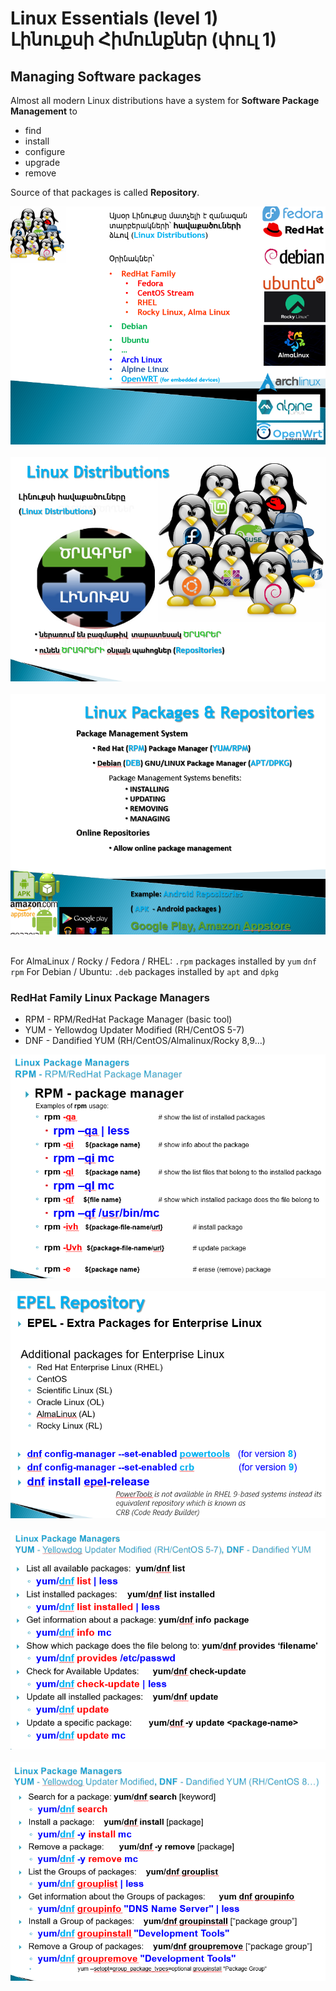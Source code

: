 # Linux Essentials (level 1) <br> Լինուքսի Հիմունքներ (փուլ 1)

## Managing Software packages

Almost all modern Linux distributions have a system for **Software Package Management** to
* find
* install
* configure
* upgrade
* remove

Source of that packages is called **Repository**.



![img_1.png](img/img_1.png)
<br><br>
![img_2.png](img/img_2.png)
<br><br>
![img_3.png](img/img_3.png)
<br><br>

For AlmaLinux / Rocky / Fedora / RHEL: `.rpm` packages installed by `yum` `dnf` `rpm`
For Debian / Ubuntu: `.deb` packages installed by `apt` and `dpkg`

### RedHat Family Linux Package Managers 
* RPM - RPM/RedHat Package Manager (basic tool)
* YUM - Yellowdog Updater Modified (RH/CentOS 5-7) 
* DNF - Dandified YUM  (RH/CentOS/Almalinux/Rocky 8,9…) 



![img_4.png](img/img_4.png)
<br><br>
![img_5.png](img/img_5.png)
<br><br>
![img_6.png](img/img_6.png)
<br><br>
![img_7.png](img/img_7.png)










